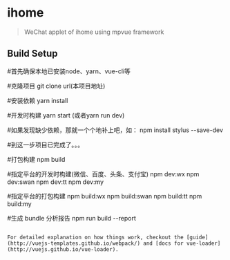 # ihome

> WeChat applet of ihome using mpvue framework

## Build Setup

#首先确保本地已安装node、yarn、vue-cli等

#克隆项目
git clone url(本项目地址)

#安装依赖
yarn install

#开发时构建
yarn start (或者yarn run dev)

#如果发现缺少依赖，那就一个个地补上吧，如：
npm install stylus  --save-dev

#到这一步项目已完成了。。。

#打包构建
npm build

#指定平台的开发时构建(微信、百度、头条、支付宝)
npm dev:wx
npm dev:swan
npm dev:tt
npm dev:my

#指定平台的打包构建
npm build:wx
npm build:swan
npm build:tt
npm build:my

#生成 bundle 分析报告
npm run build --report
```

For detailed explanation on how things work, checkout the [guide](http://vuejs-templates.github.io/webpack/) and [docs for vue-loader](http://vuejs.github.io/vue-loader).
